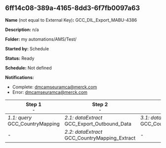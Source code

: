 ## 6ff14c08-389a-4165-8dd3-6f7fb0097a63

**Name** (not equal to External Key)**:** GCC_DIL_Export_MABU-4386

**Description:** n/a

**Folder:** my automations/AMS/Test/

**Started by:** Schedule

**Status:** Ready

**Schedule:** Not defined

**Notifications:**

* Complete: dmcamseuramca@merck.com
* Error: dmcamseuramca@merck.com

| Step 1<br>_<small>-</small>_ | Step 2<br>_<small>-</small>_ | Step 3<br>_<small>-</small>_ | Step 4<br>_<small>-</small>_ |
| --- | --- | --- | --- |
| _1.1: query_<br>GCC_CountryMapping | _2.1: dataExtract_<br>GCC_Export_Outbound_Data | _3.1: dataExtract_<br>GCC_CountryMapping_Convert | _4.1: fileTransfer_<br>GCC_Export_Outbound_Data |
| - | _2.2: dataExtract_<br>GCC_CountryMapping_Extract | - | _4.2: fileTransfer_<br>GCC_CountryMapping_Transfer |
